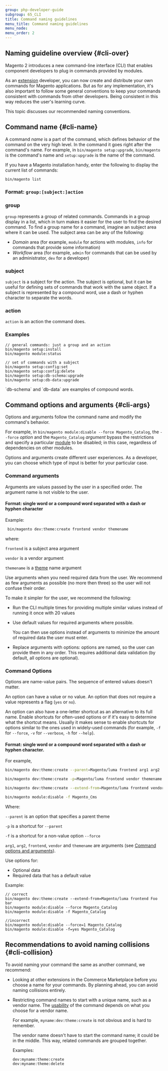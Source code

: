 ```yaml
---
group: php-developer-guide
subgroup: 65_CLI
title: Command naming guidelines
menu_title: Command naming guidelines
menu_node:
menu_order: 2
---
```


<!-- http://olgakopylova.espritica.com/naming-conventions-for-cli-commands-in-magento-2/
 -->

## Naming guideline overview {#cli-over}

Magento 2 introduces a new command-line interface (CLI) that enables component developers to plug in commands provided by modules.

As an [extension](https://glossary.magento.com/extension) developer, you can now create and distribute your own commands for Magento applications. But as for any implementation, it's also important to follow some general conventions to keep your commands consistent with commands from other developers. Being consistent in this way reduces the user's learning curve.

This topic discusses our recommended naming conventions.

## Command name {#cli-name}

A command *name* is a part of the command, which defines behavior of the command on the very high level. In the command it goes right after the command's name.
For example, in `bin/magento setup:upgrade`, `bin/magento` is the command's name and `setup:upgrade` is the name of the command.

If you have a Magento installation handy, enter the following to display the current list of commands:

```bash
bin/magento list
```

### Format: `group:[subject:]action`

### group

`group` represents a group of related commands. Commands in a group display in a list, which in turn makes it easier for the user to find the desired command. To find a group name for a command, imagine an subject area where it can be used. The subject area can be any of the following:

*  *Domain* area (for example, `module` for actions with modules, `info` for commands that provide some information)
*  *Workflow* area (for example, `admin` for commands that can be used by an administrator, `dev` for a developer)

### subject
`subject` is a subject for the action. The subject is optional, but it can be useful for defining sets of commands that work with the same object. If a subject is represented by a compound word, use a dash or hyphen character to separate the words.

### action
`action` is an action the command does.

### Examples

```terminal
// general commands: just a group and an action
bin/magento setup:install
bin/magento module:status

// set of commands with a subject
bin/magento setup:config:set
bin/magento setup:config:delete
bin/magento setup:db-schema:upgrade
bin/magento setup:db-data:upgrade
```

<InlineAlert variant="info" slots="text"/>
`db-schema` and `db-data` are examples of compound words.

## Command options and arguments {#cli-args}

Options and arguments follow the command name and modify the command's behavior.

For example, in `bin/magento module:disable --force Magento_Catalog`, the `--force` *option* and the `Magento_Catalog` *argument* bypass the restrictions and specify a particular [module](https://glossary.magento.com/module) to be disabled; in this case, regardless of dependencies on other modules.

Options and arguments create different user experiences. As a developer, you can choose which type of input is better for your particular case.

### Command arguments

Arguments are values passed by the user in a specified order. The argument name is not visible to the user.

#### Format: single word or a compound word separated with a dash or hyphen character

Example:

```bash
 bin/magento dev:theme:create frontend vendor themename
```

where:

`frontend` is a subject area argument

`vendor` is a vendor argument

`themename` is a [theme](https://glossary.magento.com/theme) name argument

Use arguments when you need required data from the user. We recommend as few arguments as possible (no more then three) so the user will not confuse their order.

To make it simpler for the user, we recommend the following:

*  Run the CLI multiple times for providing multiple similar values instead of running it once with 20 values
*  Use default values for required arguments where possible.

   You can then use options instead of arguments to minimize the amount of required data the user must enter.

*  Replace arguments with options: options are named, so the user can provide them in any order. This requires additional data validation (by default, all options are optional).

### Command Options

Options are name-value pairs. The sequence of entered values doesn't matter.

An option can have a value or no value. An option that does not require a value represents a flag (`yes` or `no`).

An option can also have a one-letter shortcut as an alternative to its full name. Enable shortcuts for often-used options or if it's easy to determine what the shortcut means. Usually it makes sense to enable shortcuts for options similar to the ones used in widely-used commands (for example, `-f` for `--force`, `-v` for `--verbose`, `-h` for `--help`).

#### Format: single word or a compound word separated with a dash or hyphen character.

For example,

```bash
bin/magento dev:theme:create --parent=Magento/luma frontend arg1 arg2
```

```bash
bin/magento dev:theme:create -p=Magento/luma frontend vendor themename
```

```bash
bin/magento dev:theme:create --extend-from=Magento/luma frontend vendor themename
```

```bash
bin/magento module:disable -f Magento_Cms
```

Where:

`--parent` is an option that specifies a parent theme

`-p` is a shortcut for `--parent`

`-f` is a shortcut for a non-value option `--force`

`arg1`, `arg2`, `frontend`, `vendor` and `themename` are arguments (see [Command options and arguments](#cli-args)).

Use options for:

*  Optional data
*  Required data that has a default value

Example:

```terminal
// correct
bin/magento dev:theme:create --extend-from=Magento/luma frontend Foo bar
bin/magento module:disable --force Magento_Catalog
bin/magento module:disable -f Magento_Catalog

//incorrect
bin/magento module:disable --force=1 Magento_Catalog
bin/magento module:disable -f=yes Magento_Catalog
```

## Recommendations to avoid naming collisions {#cli-collision}

To avoid naming your command the same as another command, we recommend:

*  Looking at other extensions in the Commerce Marketplace before you choose a name for your commands. By planning ahead, you can avoid naming collisions entirely.

*  Restricting command names to start with a unique name, such as a vendor name. The [usability](https://glossary.magento.com/usability) of the command depends on what you choose for a vendor name.

   For example, `myname:dev:theme:create` is not obvious and is hard to remember.

   The vendor name doesn't have to start the command name; it could be in the middle. This way, related commands are grouped together.

   Examples:

   ```terminal
   dev:myname:theme:create
   dev:myname:theme:delete
   ```
